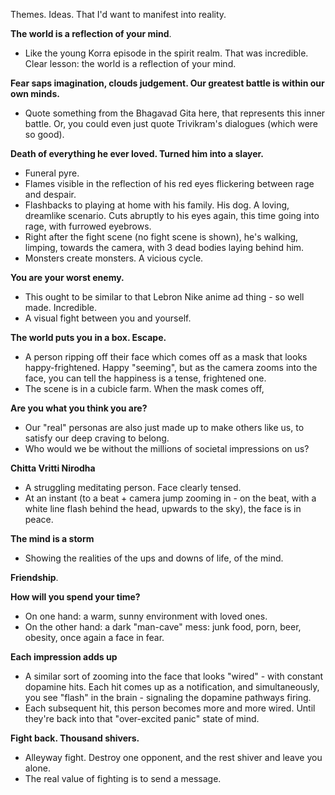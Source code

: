 Themes. Ideas. That I'd want to manifest into reality.

**The world is a reflection of your mind**.
- Like the young Korra episode in the spirit realm. That was incredible. Clear lesson: the world is a reflection of your mind.

**Fear saps imagination, clouds judgement. Our greatest battle is within our own minds.**
- Quote something from the Bhagavad Gita here, that represents this inner battle. Or, you could even just quote Trivikram's dialogues (which were so good).

**Death of everything he ever loved. Turned him into a slayer.**
- Funeral pyre.
- Flames visible in the reflection of his red eyes flickering between rage and despair.
- Flashbacks to playing at home with his family. His dog. A loving, dreamlike scenario. Cuts abruptly to his eyes again, this time going into rage, with furrowed eyebrows.
- Right after the fight scene (no fight scene is shown), he's walking, limping, towards the camera, with 3 dead bodies laying behind him.
- Monsters create monsters. A vicious cycle.

**You are your worst enemy.**
- This ought to be similar to that Lebron Nike anime ad thing - so well made. Incredible.
- A visual fight between you and yourself.

**The world puts you in a box. Escape.**
- A person ripping off their face which comes off as a mask that looks happy-frightened. Happy "seeming", but as the camera zooms into the face, you can tell the happiness is a tense, frightened one.
- The scene is in a cubicle farm. When the mask comes off, 
	
**Are you what you think you are?**
- Our "real" personas are also just made up to make others like us, to satisfy our deep craving to belong.
- Who would we be without the millions of societal impressions on us?

**Chitta Vritti Nirodha**
- A struggling meditating person. Face clearly tensed.
- At an instant (to a beat + camera jump zooming in - on the beat, with a white line flash behind the head, upwards to the sky), the face is in peace.

**The mind is a storm**
- Showing the realities of the ups and downs of life, of the mind.

**Friendship**.

**How will you spend your time?**
- On one hand: a warm, sunny environment with loved ones.
- On the other hand: a dark "man-cave" mess: junk food, porn, beer, obesity, once again a face in fear.

**Each impression adds up**
- A similar sort of zooming into the face that looks "wired" - with constant dopamine hits. Each hit comes up as a notification, and simultaneously, you see "flash" in the brain - signaling the dopamine pathways firing.
- Each subsequent hit, this person becomes more and more wired. Until they're back into that "over-excited panic" state of mind.

**Fight back. Thousand shivers.**
- Alleyway fight. Destroy one opponent, and the rest shiver and leave you alone.
- The real value of fighting is to send a message.